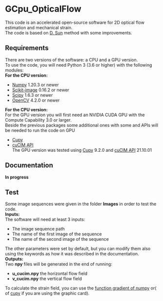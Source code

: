 # GCpu_OpticalFlow
This code is an accelerated open-source software for 2D optical flow estimation and mechanical strain.   
The code is based on [D. Sun](https://cs.brown.edu/people/dqsun/pubs/cvpr_2010_flow.pdf) method with some improvements. 
## Requirements
There are two versions of the software: a CPU and a GPU version.  
To use the code, you  will need Python 3 (3.6 or higher) with the following modules:  
**For the CPU version:**  
- [Numpy](https://numpy.org/) 1.20.3 or newer     
- [Scikit-image](https://scikit-image.org/) 0.16.2  or newer    
- [Scipy](https://scipy.org/) 1.6.3 or newer   
- [OpenCV](https://opencv.org/) 4.2.0 or newer        
     
**For the CPU version:**    
For the GPU version you will first need an  NVIDIA CUDA GPU with the Compute Capability 3.0 or larger.     
Beside the previous packages some additional ones with some and APIs will be needed to run the code on GPU   
- [Cupy](https://cupy.dev/)      
- [cuCIM API](https://docs.rapids.ai/api/cucim/stable/api.html)  
The GPU version was tested using [Cupy](https://cupy.dev/) 9.2.0 and [cuCIM API](https://docs.rapids.ai/api/cucim/stable/api.html) 21.10.01  

## Documentation
**In progress**
## Test
Some image sequences were given in the folder **Images**  in order to test the code.  
**Inputs:**    
The software will need at least 3 inputs:  
   - The image sequence path   
   - The name of the first image of the sequence   
   - The name of the second image of the sequence   

The other parameters were set by default, but you can modify them also using the keywords as how it was described in the documentation.     
**Outputs:**    
Two **npy** files will be generated in the end of running:  
   - **u_cucim.npy** the horizontal flow field    
   - **v_cucim.npy** the vertical flow field    

To calculate the strain field, you can use the [function gradient of numpy](https://numpy.org/doc/stable/reference/generated/numpy.gradient.html) or( of [cupy](https://docs.cupy.dev/en/stable/reference/generated/cupy.gradient.html) if you are using the graphic card).  




